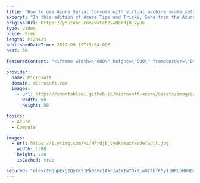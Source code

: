 ```yaml
---
title: "How to use Azure Serial Console with virtual machine scale sets | Azure Tips and Tricks"
excerpt: "In this edition of Azure Tips and Tricks, Saha from the Azure Serial Console team will show you how to configure your virtual machine scale set for Azure Serial Console and how to send a non-maskable interrupt to your scale set instance.   For more tips and tricks, visit: http://azuredev.tips   Get started"
originalUrl: https://youtube.com/watch?v=HFrdjB_Vyuk
type: video
price: Free
length: PT2M43S
publishedDateTime: 2019-09-19T15:04:09Z
heat: 50

featuredContent: "<iframe width=\"800\" height=\"500\" frameborder=\"0\" src=\"https://www.youtube.com/embed/HFrdjB_Vyuk\" allow=\"accelerometer; autoplay; encrypted-media; gyroscope; picture-in-picture\" allowfullscreen></iframe>"

provider:
  name: Microsoft
  domain: microsoft.com
  images:
    - url: https://smartableai.github.io/microsoft-azure/assets/images/organizations/microsoft.com-50x50.jpg
      width: 50
      height: 50

topics:
  - Azure
  - Compute

images:
  - url: https://i.ytimg.com/vi/HFrdjB_Vyuk/maxresdefault.jpg
    width: 1280
    height: 720
    isCached: true

secured: "eleycIHqupExg2QyXK51Ph05FcIAknza1WIwYDxBLwU2thfF5y1iHPLbHUH0ueGMlRaEkMRxSMkZ4bQ0A6kribzLnzs9h8bzZjF00G1qecr50I2bGhKPBhcZlLL7wFFGeO0cogpfCJSuif/xhqCmi2Yok1Q064+LiQU/+XxSQsmT8gRdl4pdNeufWDtMoMRBdPg1SrptPAbEAbZpIYiS9jDj4zVnodUWpciFbScIyO+e01Igp+Q4MBsDYjZ9kGt6ZTpvpEFEouTWceBACNgxYCJJFNafkzVTDvv9lah/CPRi9y6bH8NS8Nwr/O/PR312Lr/otkhl7zJ1dN4GU6ve4nwMmNQBg1AyneQAl7qOEHZik21wRfWwZ5wad1WhzdRFACePVbGwKUVLsfpVv5xBgjEapiGmQtof4igeZrWpLvc=;Sud8bxpz0bWe9gBzi2Tceg=="
---
```


